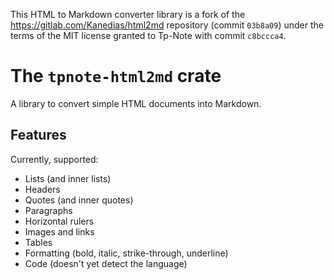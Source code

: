 This HTML to Markdown converter library is a fork of the
<https://gitlab.com/Kanedias/html2md> repository (commit `03b8a09`)
under the terms of the MIT license granted to Tp-Note with commit `c8bccca4`.

# The `tpnote-html2md` crate

A library to convert simple HTML documents into Markdown.

## Features

Currently, supported:

+ Lists (and inner lists)
+ Headers
+ Quotes (and inner quotes)
+ Paragraphs
+ Horizontal rulers
+ Images and links
+ Tables
+ Formatting (bold, italic, strike-through, underline)
+ Code (doesn't yet detect the language)

